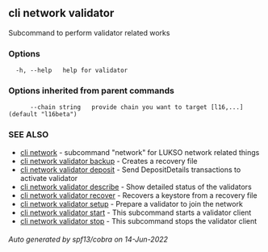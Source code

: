 ## cli network validator

Subcommand to perform validator related works

### Options

```
  -h, --help   help for validator
```

### Options inherited from parent commands

```
      --chain string   provide chain you want to target [l16,...] (default "l16beta")
```

### SEE ALSO

* [cli network](cli_network.md)	 - subcommand "network" for LUKSO network related things
* [cli network validator backup](cli_network_validator_backup.md)	 - Creates a recovery file
* [cli network validator deposit](cli_network_validator_deposit.md)	 - Send DepositDetails transactions to activate validator
* [cli network validator describe](cli_network_validator_describe.md)	 - Show detailed status of the validators
* [cli network validator recover](cli_network_validator_recover.md)	 - Recovers a keystore from a recovery file
* [cli network validator setup](cli_network_validator_setup.md)	 - Prepare a validator to join the network
* [cli network validator start](cli_network_validator_start.md)	 - This subcommand starts a validator client
* [cli network validator stop](cli_network_validator_stop.md)	 - This subcommand stops the validator client

###### Auto generated by spf13/cobra on 14-Jun-2022
